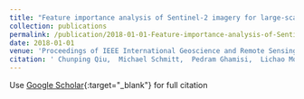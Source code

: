 ```yaml
---
title: "Feature importance analysis of Sentinel-2 imagery for large-scale local climate zone classification"
collection: publications
permalink: /publication/2018-01-01-Feature-importance-analysis-of-Sentinel-2-imagery-for-large-scale-local-climate-zone-classification
date: 2018-01-01
venue: 'Proceedings of IEEE International Geoscience and Remote Sensing Symposium'
citation: ' Chunping Qiu,  Michael Schmitt,  Pedram Ghamisi,  Lichao Mou,  Xiao Zhu, &quot;Feature importance analysis of Sentinel-2 imagery for large-scale local climate zone classification.&quot; Proceedings of IEEE International Geoscience and Remote Sensing Symposium, 2018.'
---
```

Use [Google Scholar](https://scholar.google.com/scholar?q=Feature+importance+analysis+of+Sentinel+2+imagery+for+large+scale+local+climate+zone+classification){:target="_blank"} for full citation